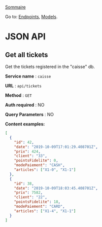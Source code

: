 [Sommaire](https://ursi-2020.github.io/Documentation/)

Go to: [Endpoints](#endpoints), [Models](#models).

# JSON API

## Get all tickets

Get the tickets registered in the "caisse" db.

**Service name** : `caisse`

**URL** : `api/tickets`

**Method** : `GET`

**Auth required** : NO

**Query Parameters** : NO

**Content examples:**


```json
[
  {
    "id": 42,
    "date": "2019-10-09T17:01:29.408701Z",
    "prix": 424, 
    "client": "33",
    "pointsFidelite": 0,
    "modePaiement": "CASH",
    "articles": ["X1-0", "X1-1"]
  },
  {
    "id": 38,
    "date": "2019-10-09T18:03:45.408701Z",
    "prix": 7582, 
    "client": "22",
    "pointsFidelite": 18,
    "modePaiement": "CARD",
    "articles": ["X1-4", "X1-1"]
  }
]
```